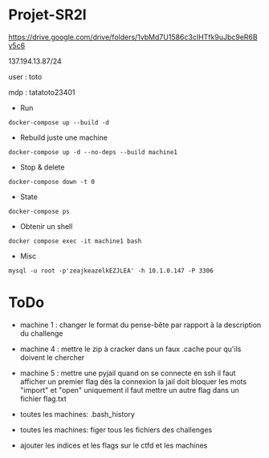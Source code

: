 # Projet-SR2I

https://drive.google.com/drive/folders/1vbMd7U1586c3cIHTfk9uJbc9eR6By5c6

137.194.13.87/24

user : toto

mdp : tatatoto23401

* Run

`docker-compose up --build -d`

* Rebuild juste une machine
  
`docker-compose up -d --no-deps --build machine1`

* Stop & delete

`docker-compose down -t 0`

* State

`docker-compose ps`

* Obtenir un shell

`docker compose exec -it machine1 bash`

* Misc

`mysql -u root -p'zeajkeazelkEZJLEA' -h 10.1.0.147 -P 3306`

# ToDo

- machine 1 : changer le format du pense-bête par rapport à la description du challenge
- machine 4 : mettre le zip à cracker dans un faux .cache pour qu'ils doivent le chercher
- machine 5 : mettre une pyjail quand on se connecte en ssh
                il faut afficher un premier flag dès la connexion
                la jail doit bloquer les mots "import" et "open" uniquement
                il faut mettre un autre flag dans un fichier flag.txt

- toutes les machines: .bash_history
- toutes les machines: figer tous les fichiers des challenges

- ajouter les indices et les flags sur le ctfd et les machines